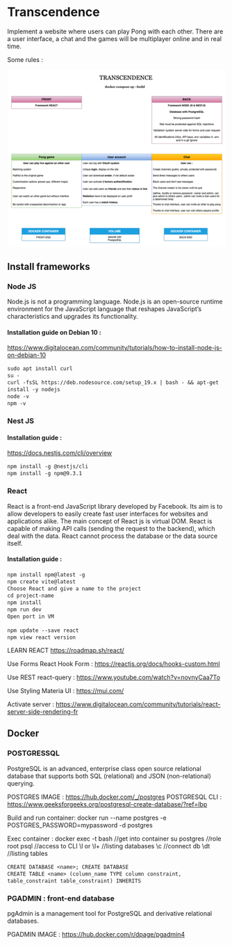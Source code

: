 # Transcendence

Implement a website where users can play Pong with each other. 
There are a user interface, a chat and the games will be multiplayer online and in real time.

Some rules :

<p align="center">
<img src="transcendence.png" width="1000">
</p>

## Install frameworks

### Node JS

Node.js is not a programming language. 
Node.js is an open-source runtime environment for the JavaScript language that reshapes JavaScript’s characteristics and upgrades its functionality.

#### Installation guide on Debian 10 :

https://www.digitalocean.com/community/tutorials/how-to-install-node-js-on-debian-10

	sudo apt install curl
	su -
	curl -fsSL https://deb.nodesource.com/setup_19.x | bash - && apt-get install -y nodejs
	node -v
	npm -v

### Nest JS

#### Installation guide :

https://docs.nestjs.com/cli/overview

	npm install -g @nestjs/cli
	npm install -g npm@9.3.1

### React

React is a front-end JavaScript library developed by Facebook. Its aim is to allow developers to easily create fast user interfaces for websites and applications alike. The main concept of React js is virtual DOM. React is capable of making API calls (sending the request to the backend), which deal with the data. React cannot process the database or the data source itself.

#### Installation guide :

	npm install npm@latest -g
	npm create vite@latest
	Choose React and give a name to the project
	cd project-name
	npm install
	npm run dev
	Open port in VM

	npm update --save react 
	npm view react version

LEARN REACT
https://roadmap.sh/react/

Use Forms React Hook Form : https://reactjs.org/docs/hooks-custom.html

Use REST react-query : https://www.youtube.com/watch?v=novnyCaa7To

Use Styling Materia UI : https://mui.com/

Activate server :
https://www.digitalocean.com/community/tutorials/react-server-side-rendering-fr


## Docker

### POSTGRESSQL

PostgreSQL is an advanced, enterprise class open source relational database that supports both SQL (relational) and JSON (non-relational) querying.

POSTGRES IMAGE : https://hub.docker.com/_/postgres
POSTGRESQL CLI : https://www.geeksforgeeks.org/postgresql-create-database/?ref=lbp

Build and run container: 
	docker run --name postgres -e POSTGRES_PASSWORD=mypassword -d postgres


Exec container :
	docker exec -t <name> bash  		//get into container
	su postgres							//role root
	psql								//access to CLI
	\l	or \l+							//listing databases
	\c <name>							//connect db
	\dt									//listing tables

	CREATE DATABASE <name>; CREATE DATABASE
	CREATE TABLE <name> (column_name TYPE column constraint, table_constraint table_constraint) INHERITS 

### PGADMIN : front-end database

pgAdmin is a management tool for PostgreSQL and derivative relational databases.

PGADMIN IMAGE : https://hub.docker.com/r/dpage/pgadmin4


